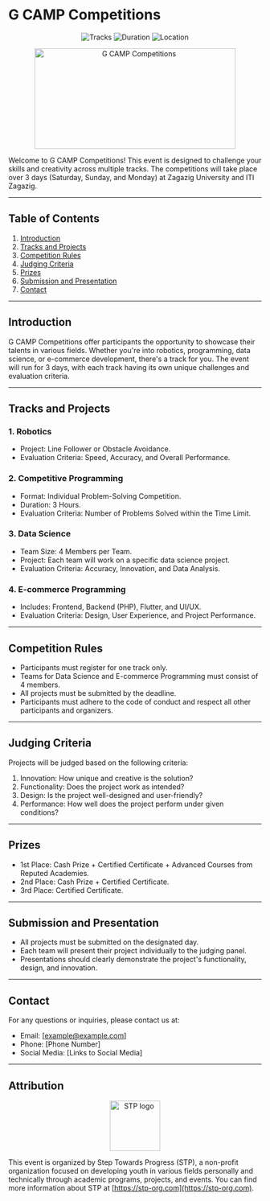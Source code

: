 # G CAMP Competitions

<p align="center">
  <a style="text-decoration:none" >
    <img src="https://img.shields.io/badge/Tracks-4-blue" alt="Tracks" />
  </a>
  <a style="text-decoration:none" >
    <img src="https://img.shields.io/badge/Duration-3%20Days-green" alt="Duration" />
  </a>
  <a style="text-decoration:none" >
    <img src="https://img.shields.io/badge/Location-Zagazig%20University%20%26%20ITI-orange" alt="Location" />
  </a>
</p>

<p align="center">
    <img src="GDG On Campus Gray.png"
      alt="G CAMP Competitions" 
        width="400" 
        height="200" 
        style="display: block; margin: 0 auto" 
     >
</p>

Welcome to G CAMP Competitions! This event is designed to challenge your skills and creativity across multiple tracks. The competitions will take place over 3 days (Saturday, Sunday, and Monday) at Zagazig University and ITI Zagazig.

---

## Table of Contents
1. [Introduction](#introduction)
2. [Tracks and Projects](#tracks-and-projects)
3. [Competition Rules](#competition-rules)
4. [Judging Criteria](#judging-criteria)
5. [Prizes](#prizes)
6. [Submission and Presentation](#submission-and-presentation)
7. [Contact](#contact)

---

## Introduction
G CAMP Competitions offer participants the opportunity to showcase their talents in various fields. Whether you're into robotics, programming, data science, or e-commerce development, there's a track for you. The event will run for 3 days, with each track having its own unique challenges and evaluation criteria.

---

## Tracks and Projects
### 1. Robotics
- Project: Line Follower or Obstacle Avoidance.
- Evaluation Criteria: Speed, Accuracy, and Overall Performance.

### 2. Competitive Programming
- Format: Individual Problem-Solving Competition.
- Duration: 3 Hours.
- Evaluation Criteria: Number of Problems Solved within the Time Limit.

### 3. Data Science
- Team Size: 4 Members per Team.
- Project: Each team will work on a specific data science project.
- Evaluation Criteria: Accuracy, Innovation, and Data Analysis.

### 4. E-commerce Programming
- Includes: Frontend, Backend (PHP), Flutter, and UI/UX.
- Evaluation Criteria: Design, User Experience, and Project Performance.

---

## Competition Rules
- Participants must register for one track only.
- Teams for Data Science and E-commerce Programming must consist of 4 members.
- All projects must be submitted by the deadline.
- Participants must adhere to the code of conduct and respect all other participants and organizers.

---

## Judging Criteria
Projects will be judged based on the following criteria:
1. Innovation: How unique and creative is the solution?
2. Functionality: Does the project work as intended?
3. Design: Is the project well-designed and user-friendly?
4. Performance: How well does the project perform under given conditions?

---

## Prizes
- 1st Place: Cash Prize + Certified Certificate + Advanced Courses from Reputed Academies.
- 2nd Place: Cash Prize + Certified Certificate.
- 3rd Place: Certified Certificate.

---

## Submission and Presentation
- All projects must be submitted on the designated day.
- Each team will present their project individually to the judging panel.
- Presentations should clearly demonstrate the project's functionality, design, and innovation.

---

## Contact
For any questions or inquiries, please contact us at:
- Email: [example@example.com]
- Phone: [Phone Number]
- Social Media: [Links to Social Media]

---

## Attribution
<p align="center">
  <img src="https://user-images.githubusercontent.com/59095993/218258481-82b37fcf-10ad-4a2f-99d0-555e5610b6f2.png" width=100 height=100 alt="STP logo">
</p>


This event is organized by Step Towards Progress (STP), a non-profit organization focused on developing youth in various fields personally and technically through academic programs, projects, and events. You can find more information about STP at [https://stp-org.com](https://stp-org.com).
